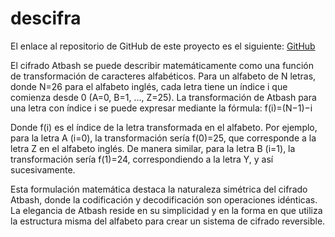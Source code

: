 # descifra


El enlace al repositorio de GitHub de este proyecto es el siguiente: [GitHub](https://github.com/jzazooro/descifra.git)

El cifrado Atbash se puede describir matemáticamente como una función de transformación de caracteres alfabéticos. Para un alfabeto de N letras, donde N=26 para el alfabeto inglés, cada letra tiene un índice i que comienza desde 0 (A=0, B=1, ..., Z=25). La transformación de Atbash para una letra con índice i se puede expresar mediante la fórmula: f(i)=(N−1)−i

Donde f(i) es el índice de la letra transformada en el alfabeto. Por ejemplo, para la letra A (i=0), la transformación sería f(0)=25, que corresponde a la letra Z en el alfabeto inglés. De manera similar, para la letra B (i=1), la transformación sería f(1)=24, correspondiendo a la letra Y, y así sucesivamente.

Esta formulación matemática destaca la naturaleza simétrica del cifrado Atbash, donde la codificación y decodificación son operaciones idénticas. La elegancia de Atbash reside en su simplicidad y en la forma en que utiliza la estructura misma del alfabeto para crear un sistema de cifrado reversible.
